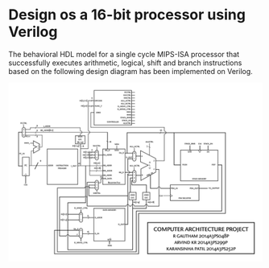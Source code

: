 # Design os a 16-bit processor using Verilog

The behavioral HDL model for a single cycle MIPS-ISA processor that successfully executes arithmetic, logical, shift and branch instructions based on the following design diagram has been implemented on Verilog. 

![Block Diagram](./datapath_design.jpg)